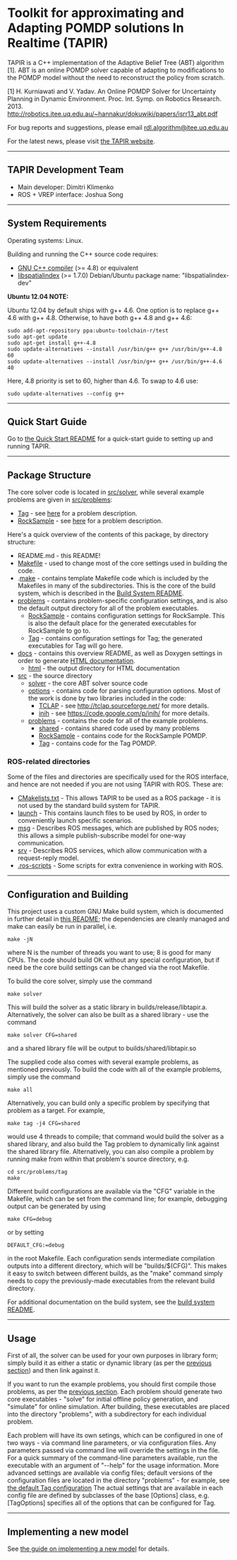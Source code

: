 Toolkit for approximating and Adapting POMDP solutions In Realtime (TAPIR)
==========================================================================

TAPIR is a C++ implementation of the Adaptive Belief Tree (ABT) algorithm \[1\].
ABT is an online POMDP solver capable of adapting to modifications to the POMDP
model without the need to reconstruct the policy from scratch.

\[1\] H. Kurniawati and V. Yadav. An Online POMDP Solver for Uncertainty Planning
in Dynamic Environment. Proc. Int. Symp. on Robotics Research. 2013.
http://robotics.itee.uq.edu.au/~hannakur/dokuwiki/papers/isrr13_abt.pdf

For bug reports and suggestions, please email rdl.algorithm@itee.uq.edu.au

For the latest news, please visit
[the TAPIR website](http://robotics.itee.uq.edu.au/~tapir).


--------------------------------------------------------------------------
TAPIR Development Team
--------------------------------------------------------------------------

- Main developer: Dimitri Klimenko
- ROS + VREP interface: Joshua Song


--------------------------------------------------------------------------
System Requirements
--------------------------------------------------------------------------

Operating systems: Linux.

Building and running the C++ source code requires:

- [GNU C++ compiler](https://gcc.gnu.org) (>= 4.8) or equivalent
- [libspatialindex](http://libspatialindex.github.io) (>= 1.7.0)
	Debian/Ubuntu package name: "libspatialindex-dev"


**Ubuntu 12.04 NOTE:**

Ubuntu 12.04 by default ships with g++ 4.6. One option is to replace g++ 4.6
with g++ 4.8. Otherwise, to have both g++ 4.8 and g++ 4.6:

    sudo add-apt-repository ppa:ubuntu-toolchain-r/test
    sudo apt-get update
    sudo apt-get install g++-4.8
    sudo update-alternatives --install /usr/bin/g++ g++ /usr/bin/g++-4.8 60
    sudo update-alternatives --install /usr/bin/g++ g++ /usr/bin/g++-4.6 40

Here, 4.8 priority is set to 60, higher than 4.6. To swap to 4.6 use:

    sudo update-alternatives --config g++


--------------------------------------------------------------------------
Quick Start Guide
--------------------------------------------------------------------------

Go to [the Quick Start README][../README.md] for a quick-start guide to setting
up and running TAPIR.


--------------------------------------------------------------------------
Package Structure
--------------------------------------------------------------------------

The core solver code is located in [src/solver][../src/solver],
while several example problems are given in [src/problems][../src/problems]:

- [Tag][../src/problems/tag] - see
[here](http://www.cs.cmu.edu/~ggordon/jpineau-ggordon-thrun.ijcai03.pdf)
for a problem description.
- [RockSample][../src/problems/rocksample] - see
[here](http://arxiv.org/ftp/arxiv/papers/1207/1207.4166.pdf)
for a problem description.

Here's a quick overview of the contents of this package, by directory structure:

- README.md - this README!
- [Makefile][../Makefile] - used to change most of the core settings used
  in building the code.
- .[make][../.make] - contains template Makefile code which is included by
  the Makefiles in many of the subdirectories. This is the core of the build
  system, which is described in the [Build System README][../.make/README.md].
- [problems][../problems] - contains problem-specific configuration settings,
  and is also the default output directory for all of the problem executables.
    * [RockSample][../problems/rocksample] - contains configuration settings for
      RockSample. This is also the default place for the generated executables
      for RockSample to go to.
    * [Tag][../problems/tag] - contains configuration settings for Tag; the
      generated executables for Tag will go here.
- [docs][../docs] - contains this overview README, as well as Doxygen settings
  in order to generate [HTML documentation][../docs/html/index.html].
    * [html][../docs/html] - the output directory for HTML documentation
- [src][../src] - the source directory
    * [solver][../src/solver] - the core ABT solver source code
    * [options][../src/options] - contains code for parsing configuration options.
      Most of the work is done by two libraries included in the code:
        - [TCLAP][../src/options/tclap] - see http://tclap.sourceforge.net/ for
          more details.
        - [inih][../src/options/inih] - see https://code.google.com/p/inih/ for
        more details.
    * [problems][../src/problems] - contains the code for all of the example
      problems.
        - [shared][../src/problems/shared] - contains shared code used by many
          problems
        - [RockSample][../src/problems/rocksample] - contains code for the
          RockSample POMDP.
        - [Tag][../src/problems/tag] - contains code for the Tag POMDP.


### ROS-related directories

Some of the files and directories are specifically used for the ROS interface,
and hence are not needed if you are not using TAPIR with ROS. These are:

- [CMakelists.txt][../CMakeLists.txt] - This allows TAPIR to be used as a ROS
  package - it is not used by the standard build system for TAPIR.
- [launch][../launch] - This contains launch files to be used by ROS, in order
  to conveniently launch specific scenarios.
- [msg][../msg] - Describes ROS messages, which are published by ROS nodes; this
  allows a simple publish-subscribe model for one-way communication.
- [srv][../srv] - Describes ROS services, which allow communication with a
  request-reply model.
- [.ros-scripts][../.ros-scripts] - Some scripts for extra convenience in working
  with ROS.


--------------------------------------------------------------------------
Configuration and Building
--------------------------------------------------------------------------

This project uses a custom GNU Make build system, which is documented in further
detail in [this README][../.make/README.md]; the dependencies are cleanly managed
and make can easily be run in parallel, i.e.

    make -jN

where N is the number of threads you want to use; 8 is good for many CPUs.
The code should build OK without any special configuration,
but if need be the core build settings can be changed via the root Makefile.

To build the core solver, simply use the command

    make solver

This will build the solver as a static library in builds/release/libtapir.a.
Alternatively, the solver can also be built as a shared library - use the
command

    make solver CFG=shared

and a shared library file will be output to builds/shared/libtapir.so

The supplied code also comes with several example problems, as mentioned
previously. To build the code with all of the example problems, simply use
the command

    make all

Alternatively, you can build only a specific problem by specifying that problem
as a target. For example,

    make tag -j4 CFG=shared

would use 4 threads to compile; that command would build the solver as a shared
library, and also build the Tag problem to dynamically link against the shared
library file.
Alternatively, you can also compile a problem by running make from within that
problem's source directory, e.g.

    cd src/problems/tag
    make

Different build configurations are available via the "CFG" variable in the
Makefile, which can be set from the command line; for example, debugging
output can be generated by using

    make CFG=debug

or by setting

    DEFAULT_CFG:=debug

in the root Makefile. Each configuration sends intermediate
compilation outputs into a different directory, which will be "builds/$(CFG)".
This makes it easy to switch between different builds, as the "make" command
simply needs to copy the previously-made executables from the relevant build
directory.

For additional documentation on the build system, see the
[build system README][../.make/README.md].


--------------------------------------------------------------------------
Usage
--------------------------------------------------------------------------
First of all, the solver can be used for your own purposes in library form;
simply build it as either a static or dynamic library (as per the
[previous section](#configuration-and-building))
and then link against it.

If you want to run the example problems, you should first compile those
problems, as per the [previous section](#configuration-and-building).
Each problem should generate two core executables - "solve" for initial offline
policy generation, and "simulate" for online simulation.
After building, these executables are placed into the directory "problems", with
a subdirectory for each individual problem.

Each problem will have its own setings, which can be configured in one of two
ways - via command line parameters, or via configuration files. Any parameters
passed via command line will override the settings in the file. For a quick
summary of the command-line parameters available, run the executable with an
argument of "--help" for the usage information. More advanced settings are
available via config files; default versions of the configuration files are
located in the directory "problems" - for example, see
[the default Tag configuration][../problems/tag/default.cfg]
The actual settings that are available in each config file are defined by
subclasses of the base [Options] class, e.g. [TagOptions] specifies all of
the options that can be configured for Tag.


--------------------------------------------------------------------------
Implementing a new model
--------------------------------------------------------------------------

See [the guide on implementing a new model][../docs/README-MakeNewModel.md]
for details.



[../.make]: ../.make
[../.make/README.md]: ../.make/README.html
[../.ros-scripts]: ../.ros-scripts
[../CMakeLists.txt]: ../CMakeLists.txt
[../Makefile]: ../Makefile
[../README.md]: ../README.html
[../docs]: ../docs
[../docs/README-MakeNewModel.md]: ../docs/README-MakeNewModel.html
[../docs/html]: ../docs/html
[../docs/html/index.html]: ../docs/html/index.html
[../launch]: ../launch
[../msg]: ../msg
[../problems]: ../problems
[../problems/rocksample]: ../problems/rocksample
[../problems/tag]: ../problems/tag
[../problems/tag/default.cfg]: ../problems/tag/default.cfg
[../src]: ../src
[../src/options]: ../src/options
[../src/options/inih]: ../src/options/inih
[../src/options/tclap]: ../src/options/tclap
[../src/problems]: ../src/problems
[../src/problems/rocksample]: ../src/problems/rocksample
[../src/problems/shared]: ../src/problems/shared
[../src/problems/tag]: ../src/problems/tag
[../src/solver]: ../src/solver
[../srv]: ../srv
